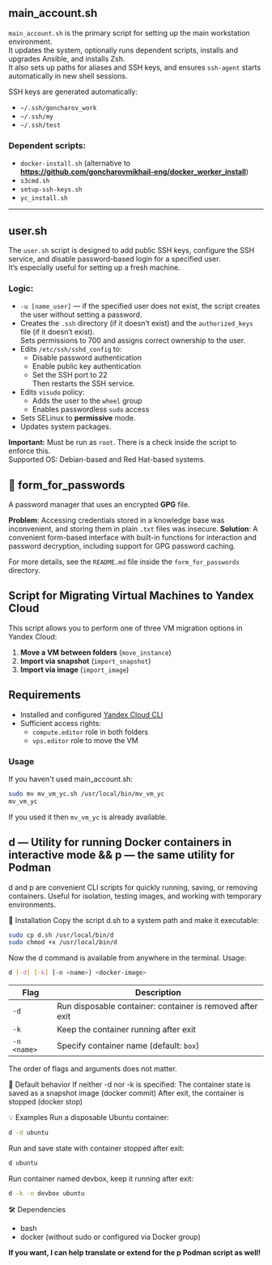 ## main_account.sh
`main_account.sh` is the primary script for setting up the main workstation environment.  
It updates the system, optionally runs dependent scripts, installs and upgrades Ansible, and installs Zsh.  
It also sets up paths for aliases and SSH keys, and ensures `ssh-agent` starts automatically in new shell sessions.

SSH keys are generated automatically:
- `~/.ssh/goncharov_work`
- `~/.ssh/my`
- `~/.ssh/test`

### Dependent scripts:
- `docker-install.sh` (alternative to **https://github.com/goncharovmikhail-eng/docker_worker_install**)
- `s3cmd.sh`
- `setup-ssh-keys.sh`
- `yc_install.sh`

---

## user.sh

The `user.sh` script is designed to add public SSH keys, configure the SSH service, and disable password-based login for a specified user.  
It’s especially useful for setting up a fresh machine.

### Logic:
- `-u [name_user]` — if the specified user does not exist, the script creates the user without setting a password.
- Creates the `.ssh` directory (if it doesn’t exist) and the `authorized_keys` file (if it doesn’t exist).  
  Sets permissions to 700 and assigns correct ownership to the user.
- Edits `/etc/ssh/sshd_config` to:
  - Disable password authentication
  - Enable public key authentication
  - Set the SSH port to 22  
  Then restarts the SSH service.
- Edits `visudo` policy:
  - Adds the user to the `wheel` group
  - Enables passwordless `sudo` access
- Sets SELinux to **permissive** mode.
- Updates system packages.

**Important:** Must be run as `root`. There is a check inside the script to enforce this.  
Supported OS: Debian-based and Red Hat-based systems.

## 🔐 form_for_passwords
A password manager that uses an encrypted **GPG** file.

**Problem**: Accessing credentials stored in a knowledge base was inconvenient, and storing them in plain `.txt` files was insecure.
**Solution**: A convenient form-based interface with built-in functions for interaction and password decryption, including support for GPG password caching.

For more details, see the `README.md` file inside the `form_for_passwords` directory.

## Script for Migrating Virtual Machines to Yandex Cloud
This script allows you to perform one of three VM migration options in Yandex Cloud:

1. **Move a VM between folders** (`move_instance`)
2. **Import via snapshot** (`import_snapshot`)
3. **Import via image** (`import_image`)

## Requirements
- Installed and configured [Yandex Cloud CLI](https://cloud.yandex.com/en/docs/cli/quickstart)
- Sufficient access rights:
  - `compute.editor` role in both folders
  - `vps.editor` role to move the VM

### Usage
If you haven't used main_account.sh:
```bash
sudo mv mv_vm_yc.sh /usr/local/bin/mv_vm_yc
mv_vm_yc
```
If you used it then `mv_vm_yc` is already available.

## d — Utility for running Docker containers in interactive mode && p — the same utility for Podman
d and p are convenient CLI scripts for quickly running, saving, or removing containers.
Useful for isolation, testing images, and working with temporary environments.

🔧 Installation
Copy the script d.sh to a system path and make it executable:
```bash
sudo cp d.sh /usr/local/bin/d
sudo chmod +x /usr/local/bin/d
```
Now the d command is available from anywhere in the terminal.
Usage:
```bash
d [-d] [-k] [-n <name>] <docker-image>
```
| Flag        | Description                                               |
| ----------- | --------------------------------------------------------- |
| `-d`        | Run disposable container: container is removed after exit |
| `-k`        | Keep the container running after exit                     |
| `-n <name>` | Specify container name (default: `box`)                   |
The order of flags and arguments does not matter.

🧠 Default behavior
If neither -d nor -k is specified:
The container state is saved as a snapshot image (docker commit)
After exit, the container is stopped (docker stop)

💡 Examples
Run a disposable Ubuntu container:
```bash
d -d ubuntu
```
Run and save state with container stopped after exit:
```bash
d ubuntu
```
Run container named devbox, keep it running after exit:

```bash
d -k -n devbox ubuntu
```

🛠️ Dependencies
- bash
- docker (without sudo or configured via Docker group)

**If you want, I can help translate or extend for the p Podman script as well!**
